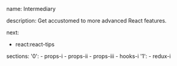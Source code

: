 name: Intermediary

description: Get accustomed to more advanced React features.

next:
  - react:react-tips

sections:
  '0':
    - props-i
    - props-ii
    - props-iii
    - hooks-i
  '1':
    - redux-i
    